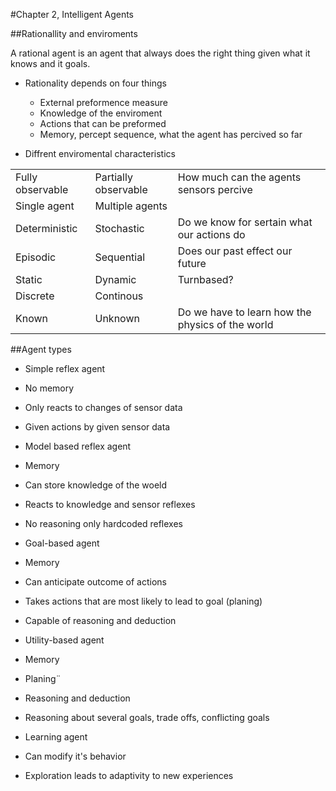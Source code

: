 #Chapter 2, Intelligent Agents

##Rationallity and enviroments

 A rational agent is an agent that always does the right thing given what it knows and it goals.

* Rationality depends on four things
  * External preformence measure
  * Knowledge of the enviroment
  * Actions that can be preformed
  * Memory, percept sequence, what the agent has percived so far

* Diffrent enviromental characteristics 

|   |   |   |
|---|---|---|
|Fully observable|Partially observable|How much can the agents sensors percive|
|Single agent|Multiple agents||
|Deterministic|Stochastic|Do we know for sertain what our actions do|
|Episodic|Sequential|Does our past effect our future|
|Static|Dynamic|Turnbased?|
|Discrete|Continous||
|Known|Unknown|Do we have to learn how the physics of the world|

##Agent types

* Simple reflex agent
 * No memory
 * Only reacts to changes of sensor data
 * Given actions by given sensor data
 
* Model based reflex agent
 * Memory
 * Can store knowledge of the woeld
 * Reacts to knowledge and sensor reflexes
 * No reasoning only hardcoded reflexes
 
* Goal-based agent
 * Memory
 * Can anticipate outcome of actions
 * Takes actions that are most likely to lead to goal (planing)
 * Capable of reasoning and deduction

* Utility-based agent
 * Memory 
 * Planing¨
 * Reasoning and deduction
 * Reasoning about several goals, trade offs, conflicting goals
 
* Learning agent
 * Can modify it's behavior 
 * Exploration leads to adaptivity to new experiences

